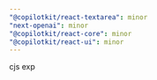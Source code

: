 ```yaml
---
"@copilotkit/react-textarea": minor
"next-openai": minor
"@copilotkit/react-core": minor
"@copilotkit/react-ui": minor
---
```


cjs exp
